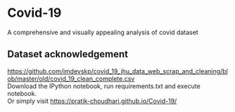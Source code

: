 # Covid-19
A comprehensive and visually appealing analysis of covid dataset
## Dataset acknowledgement
https://github.com/imdevskp/covid_19_jhu_data_web_scrap_and_cleaning/blob/master/old/covid_19_clean_complete.csv
<br>Download the IPython notebook, run requirements.txt and execute notebook.
<br>Or simply visit https://pratik-choudhari.github.io/Covid-19/
